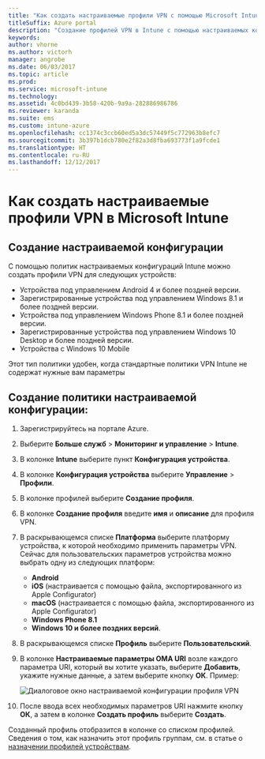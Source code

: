 ```yaml
---
title: "Как создать настраиваемые профили VPN с помощью Microsoft Intune"
titleSuffix: Azure portal
description: "Создание профилей VPN в Intune с помощью настраиваемых конфигураций."
keywords: 
author: vhorne
ms.author: victorh
manager: angrobe
ms.date: 06/03/2017
ms.topic: article
ms.prod: 
ms.service: microsoft-intune
ms.technology: 
ms.assetid: 4c0bd439-3b58-420b-9a9a-282886986786
ms.reviewer: karanda
ms.suite: ems
ms.custom: intune-azure
ms.openlocfilehash: cc1374c3ccb60ed5a3dc57449f5c772963b8efc7
ms.sourcegitcommit: 3b397b1dcb780e2f82a3d8fba693773f1a9fcde1
ms.translationtype: HT
ms.contentlocale: ru-RU
ms.lasthandoff: 12/12/2017
---
```

# <a name="how-to-create-custom-vpn-profiles-in-microsoft-intune"></a>Как создать настраиваемые профили VPN в Microsoft Intune

## <a name="create-a-custom-configuration"></a>Создание настраиваемой конфигурации
С помощью политик настраиваемых конфигураций Intune можно создать профили VPN для следующих устройств:

* Устройства под управлением Android 4 и более поздней версии.
* Зарегистрированные устройства под управлением Windows 8.1 и более поздней версии.
* Устройства под управлением Windows Phone 8.1 и более поздней версии.
* Зарегистрированные устройства под управлением Windows 10 Desktop и более поздней версии. 
* Устройства с Windows 10 Mobile

Этот тип политики удобен, когда стандартные политики VPN Intune не содержат нужные вам параметры

## <a name="to-create-a-custom-configuration-policy"></a>Создание политики настраиваемой конфигурации:

1. Зарегистрируйтесь на портале Azure.
2. Выберите **Больше служб** > **Мониторинг и управление** > **Intune**.
3. В колонке **Intune** выберите пункт **Конфигурация устройства**.
4. В колонке **Конфигурация устройства** выберите **Управление** > **Профили**.
5. В колонке профилей выберите **Создание профиля**.
6. В колонке **Создание профиля** введите **имя** и **описание** для профиля VPN.
7. В раскрывающемся списке **Платформа** выберите платформу устройства, к которой необходимо применить параметры VPN. Сейчас для пользовательских параметров устройства можно выбрать одну из следующих платформ:
    - **Android**
    - **iOS** (настраивается с помощью файла, экспортированного из Apple Configurator)
    - **macOS** (настраивается с помощью файла, экспортированного из Apple Configurator)
    - **Windows Phone 8.1**
    - **Windows 10 и более поздних версий**.
6. В раскрывающемся списке **Профиль** выберите **Пользовательский**.
7. В колонке **Настраиваемые параметры OMA URI** возле каждого параметра URI, который вы хотите указать, выберите **Добавить**, укажите нужные данные, а затем выберите кнопку **ОК**. Пример:

   ![Диалоговое окно настраиваемой конфигурации профиля VPN](./media/Intune_Add_VPN_URI.png)

4.  После ввода всех необходимых параметров URI нажмите кнопку **ОК**, а затем в колонке **Создать профиль** выберите **Создать**.

Созданный профиль отобразится в колонке со списком профилей.
Сведения о том, как назначить этот профиль группам, см. в статье о [назначении профилей устройствам](device-profile-assign.md).




